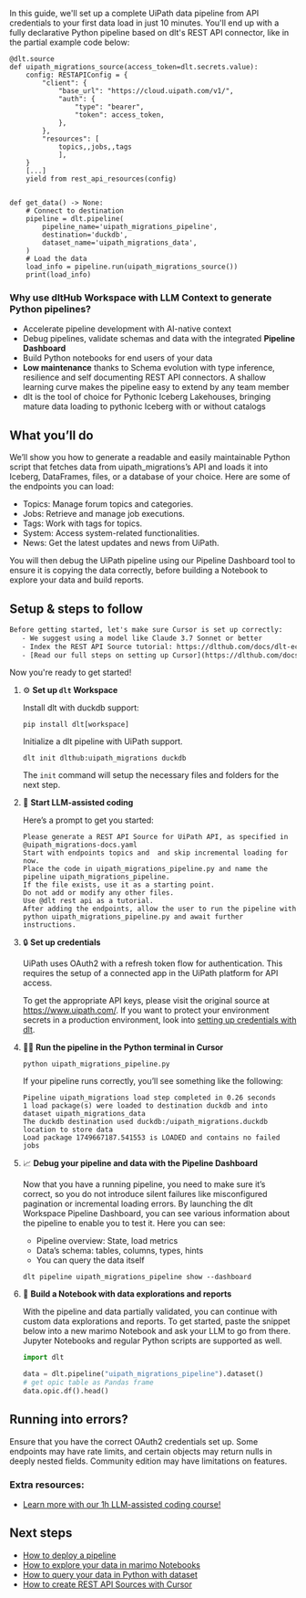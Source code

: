In this guide, we'll set up a complete UiPath data pipeline from API credentials to your first data load in just 10 minutes. You'll end up with a fully declarative Python pipeline based on dlt's REST API connector, like in the partial example code below:

```python-outcome
@dlt.source
def uipath_migrations_source(access_token=dlt.secrets.value):
    config: RESTAPIConfig = {
        "client": {
            "base_url": "https://cloud.uipath.com/v1/",
            "auth": {
                "type": "bearer",
                "token": access_token,
            },
        },
        "resources": [
            topics,,jobs,,tags
            ],
    }
    [...]
    yield from rest_api_resources(config)


def get_data() -> None:
    # Connect to destination
    pipeline = dlt.pipeline(
        pipeline_name='uipath_migrations_pipeline',
        destination='duckdb',
        dataset_name='uipath_migrations_data', 
    )
    # Load the data
    load_info = pipeline.run(uipath_migrations_source())
    print(load_info) 
```

### Why use dltHub Workspace with LLM Context to generate Python pipelines?

- Accelerate pipeline development with AI-native context
- Debug pipelines, validate schemas and data with the integrated **Pipeline Dashboard**
- Build Python notebooks for end users of your data
- **Low maintenance** thanks to Schema evolution with type inference, resilience and self documenting REST API connectors. A shallow learning curve makes the pipeline easy to extend by any team member
- dlt is the tool of choice for Pythonic Iceberg Lakehouses, bringing mature data loading to pythonic Iceberg with or without catalogs

## What you’ll do

We’ll show you how to generate a readable and easily maintainable Python script that fetches data from uipath_migrations’s API and loads it into Iceberg, DataFrames, files, or a database of your choice. Here are some of the endpoints you can load:

- Topics: Manage forum topics and categories.
- Jobs: Retrieve and manage job executions.
- Tags: Work with tags for topics.
- System: Access system-related functionalities.
- News: Get the latest updates and news from UiPath.

You will then debug the UiPath pipeline using our Pipeline Dashboard tool to ensure it is copying the data correctly, before building a Notebook to explore your data and build reports.

## Setup & steps to follow

```default
Before getting started, let's make sure Cursor is set up correctly:
   - We suggest using a model like Claude 3.7 Sonnet or better
   - Index the REST API Source tutorial: https://dlthub.com/docs/dlt-ecosystem/verified-sources/rest_api/ and add it to context as **@dlt rest api**
   - [Read our full steps on setting up Cursor](https://dlthub.com/docs/dlt-ecosystem/llm-tooling/cursor-restapi#23-configuring-cursor-with-documentation)
```

Now you're ready to get started!

1. ⚙️ **Set up `dlt` Workspace**
    
    Install dlt with duckdb support:
    ```shell
    pip install dlt[workspace]
    ```

    Initialize a dlt pipeline with UiPath support.
    ```shell
    dlt init dlthub:uipath_migrations duckdb
    ```

    The `init` command will setup the necessary files and folders for the next step.
    
2. 🤠 **Start LLM-assisted coding**
    
    Here’s a prompt to get you started:
    
    ```prompt
    Please generate a REST API Source for UiPath API, as specified in @uipath_migrations-docs.yaml 
    Start with endpoints topics and  and skip incremental loading for now. 
    Place the code in uipath_migrations_pipeline.py and name the pipeline uipath_migrations_pipeline. 
    If the file exists, use it as a starting point. 
    Do not add or modify any other files. 
    Use @dlt rest api as a tutorial. 
    After adding the endpoints, allow the user to run the pipeline with python uipath_migrations_pipeline.py and await further instructions.
    ```

    
3. 🔒 **Set up credentials** 
    
    UiPath uses OAuth2 with a refresh token flow for authentication. This requires the setup of a connected app in the UiPath platform for API access.
    
    To get the appropriate API keys, please visit the original source at https://www.uipath.com/.
    If you want to protect your environment secrets in a production environment, look into [setting up credentials with dlt](https://dlthub.com/docs/walkthroughs/add_credentials).
    
4. 🏃‍♀️ **Run the pipeline in the Python terminal in Cursor**
    
    ```shell
    python uipath_migrations_pipeline.py
    ```
    
    If your pipeline runs correctly, you’ll see something like the following:
    
    ```shell
    Pipeline uipath_migrations load step completed in 0.26 seconds
    1 load package(s) were loaded to destination duckdb and into dataset uipath_migrations_data
    The duckdb destination used duckdb:/uipath_migrations.duckdb location to store data
    Load package 1749667187.541553 is LOADED and contains no failed jobs
    ```
    
5. 📈 **Debug your pipeline and data with the Pipeline Dashboard**

    Now that you have a running pipeline, you need to make sure it’s correct, so you do not introduce silent failures like misconfigured pagination or incremental loading errors. By launching the dlt Workspace Pipeline Dashboard, you can see various information about the pipeline to enable you to test it. Here you can see:
    - Pipeline overview: State, load metrics
    - Data’s schema: tables, columns, types, hints
    - You can query the data itself
    
    ```shell
    dlt pipeline uipath_migrations_pipeline show --dashboard
    ```
    
6. 🐍 **Build a Notebook with data explorations and reports**

    With the pipeline and data partially validated, you can continue with custom data explorations and reports. To get started, paste the snippet below into a new marimo Notebook and ask your LLM to go from there. Jupyter Notebooks and regular Python scripts are supported as well.

    
    ```python
    import dlt

   data = dlt.pipeline("uipath_migrations_pipeline").dataset()
   # get opic table as Pandas frame
   data.opic.df().head()
    ```

## Running into errors?

Ensure that you have the correct OAuth2 credentials set up. Some endpoints may have rate limits, and certain objects may return nulls in deeply nested fields. Community edition may have limitations on features.

### Extra resources:

- [Learn more with our 1h LLM-assisted coding course!](https://www.youtube.com/watch?v=GGid70rnJuM)

## Next steps

- [How to deploy a pipeline](https://dlthub.com/docs/walkthroughs/deploy-a-pipeline)
- [How to explore your data in marimo Notebooks](https://dlthub.com/docs/general-usage/dataset-access/marimo)
- [How to query your data in Python with dataset](https://dlthub.com/docs/general-usage/dataset-access/dataset)
- [How to create REST API Sources with Cursor](https://dlthub.com/docs/dlt-ecosystem/llm-tooling/cursor-restapi)